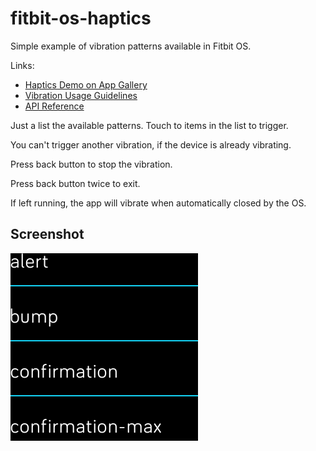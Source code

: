 # fitbit-os-haptics

Simple example of vibration patterns available in Fitbit OS.

Links:

* [Haptics Demo on App Gallery](https://gam.fitbit.com/gallery/app/33712a45-bbdd-4b64-912e-df0531d7d40c)
* [Vibration Usage Guidelines](https://dev.fitbit.com/build/guides/design-guidelines/visual-styles/#haptics)
* [API Reference](https://dev.fitbit.com/build/reference/device-api/haptics/)

Just a list the available patterns.
Touch to items in the list to trigger.

You can't trigger another vibration, if the device is already vibrating.

Press back button to stop the vibration.

Press back button twice to exit.

If left running, the app will vibrate when automatically closed by the OS.


## Screenshot

![screenshot](screenshot.png?raw=true "App screenshot")
